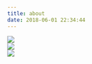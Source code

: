 ```yaml
---
title: about
date: 2018-06-01 22:34:44
---
```

<script type="text/javascript">
	var a = document.getElementsByClassName("meta");
	a[0].style.visibility="hidden";
</script>
<div>
   <div id='ab_related'>
      <div id="ab_port"><img onmouseleave="show(this)" src="http://i.imgur.com/4TqFuJR.jpg"></div>
      <div id='a'><img id='whoAmi' onmouseenter="hide(this)" src="http://i.imgur.com/eOiKHhQ.png"></div>
      <div id='b'><a href="/res/cv/CV_CaoLineng.pdf"><img src="http://i.imgur.com/8poffSK.png"></a></div>
   </div>
</div>
<script type="text/javascript">
	function show(x) {
		x.style.opacity="1";
		document.getElementById("b").style.visibility='visible';

	}

	function hide(x) {
	// x.style.visibility="hidden";
	$(document).ready(function(){
		$("#whoAmi").fadeOut("slow");
	});
	document.getElementById("a").style.visibility="hidden";

	}
</script>